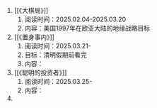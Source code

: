 1. [[《大棋局》]]
	1. 阅读时间：2025.02.04-2025.03.20
	2. 内容：美国1997年在欧亚大陆的地缘战略目标
2. [[《置身事内》]]
	1. 阅读时间：2025.03.21-
	2. 目标：清明假期前看完
	3. 内容：
3. [[《聪明的投资者》]]
	1. 阅读时间：2025.03.25-
	2. 内容：
4. 